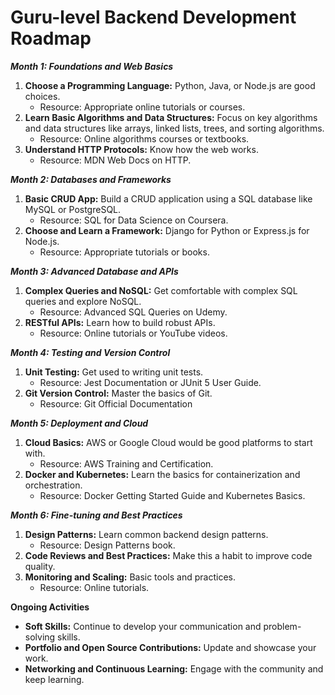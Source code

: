 # Guru-level Backend Development Roadmap

***Month 1: Foundations and Web Basics***

1. **Choose a Programming Language:** Python, Java, or Node.js are good choices.
    - Resource: Appropriate online tutorials or courses.
2. **Learn Basic Algorithms and Data Structures:** Focus on key algorithms and data structures like arrays, linked lists, trees, and sorting algorithms.
    - Resource: Online algorithms courses or textbooks.
3. **Understand HTTP Protocols:** Know how the web works.
    - Resource: MDN Web Docs on HTTP.

***Month 2: Databases and Frameworks***

1. **Basic CRUD App:** Build a CRUD application using a SQL database like MySQL or PostgreSQL.
    - Resource: SQL for Data Science on Coursera.
2. **Choose and Learn a Framework:** Django for Python or Express.js for Node.js.
    - Resource: Appropriate tutorials or books.

***Month 3: Advanced Database and APIs***

1. **Complex Queries and NoSQL:** Get comfortable with complex SQL queries and explore NoSQL.
    - Resource: Advanced SQL Queries on Udemy.
2. **RESTful APIs:** Learn how to build robust APIs.
    - Resource: Online tutorials or YouTube videos.

***Month 4: Testing and Version Control***

1. **Unit Testing:** Get used to writing unit tests.
    - Resource: Jest Documentation or JUnit 5 User Guide.
2. **Git Version Control:** Master the basics of Git.
    - Resource: Git Official Documentation

***Month 5: Deployment and Cloud***

1. **Cloud Basics:** AWS or Google Cloud would be good platforms to start with.
    - Resource: AWS Training and Certification.
2. **Docker and Kubernetes:** Learn the basics for containerization and orchestration.
    - Resource: Docker Getting Started Guide and Kubernetes Basics.

***Month 6: Fine-tuning and Best Practices***

1. **Design Patterns:** Learn common backend design patterns.
    - Resource: Design Patterns book.
2. **Code Reviews and Best Practices:** Make this a habit to improve code quality.
3. **Monitoring and Scaling:** Basic tools and practices.
    - Resource: Online tutorials.

**Ongoing Activities**

- **Soft Skills:** Continue to develop your communication and problem-solving skills.
- **Portfolio and Open Source Contributions:** Update and showcase your work.
- **Networking and Continuous Learning:** Engage with the community and keep learning.
